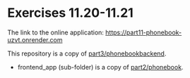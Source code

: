 # Exercises 11.20-11.21

The link to the online application: https://part11-phonebook-uzvt.onrender.com

This repository is a copy of [part3/phonebookbackend](https://github.com/ziirou/fullstackopen/tree/main/part3/phonebookbackend).
  - frontend_app (sub-folder) is a copy of [part2/phonebook](https://github.com/ziirou/fullstackopen/tree/main/part2/phonebook/).
